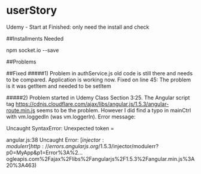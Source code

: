 # userStory

Udemy - Start at Finished: only need the install and check

##Installments Needed

npm socket.io --save

##Problems


##Fixed
#####1)
Problem in authService.js old code is still there and needs to be compared. Application is working now. Fixed on line 45: The problem is it was getItem and needed to be setItem

#####2)
Problem started in Udemy Class Section 3:25. The Angular script tag https://cdnjs.cloudflare.com/ajax/libs/angular.js/1.5.3/angular-route.min.js
seems to be the problem. However I did find a typo in mainCtrl with vm.loggedIn (was vm.loggerIn).
Error message:

  Uncaught SyntaxError: Unexpected token =

  angular.js:38 Uncaught Error: [$injector:modulerr] http://errors.angularjs.org/1.5.3/$injector/modulerr?p0=MyApp&p1=Error%3A%2…ogleapis.com%2Fajax%2Flibs%2Fangularjs%2F1.5.3%2Fangular.min.js%3A20%3A463)
